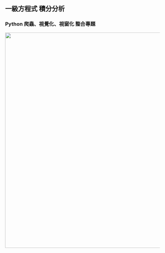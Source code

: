 <p align="center"><h2>一級方程式 積分分析</h2></p>
<h3>Python 爬蟲、視覺化、視窗化 整合專題</h3>
<img src="https://i.ibb.co/2ShCJQN/a.gif" width="700">
